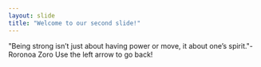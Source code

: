 ```yaml
---
layout: slide
title: "Welcome to our second slide!"
---
```

"Being strong isn’t just about having power or move, it about one’s spirit."- Roronoa Zoro
Use the left arrow to go back!
